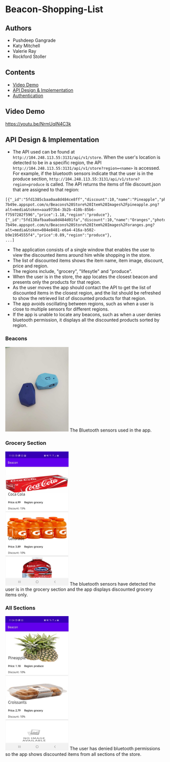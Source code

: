 # Beacon-Shopping-List

## Authors
- Pushdeep Gangrade
- Katy Mitchell
- Valerie Ray
- Rockford Stoller

## Contents
- [Video Demo](#demo)
- [API Design & Implementation](#api)
- [Authentication](#auth)

## Video Demo <a name="demo"></a>
https://youtu.be/NrmUqIN4C3k

## API Design & Implementation <a name="api"></a>

- The API used can be found at `http://104.248.113.55:3131/api/v1/store`. When the user's location is
detected to be in a specific region, the API `http://104.248.113.55:3131/api/v1/store?region=<name>` is accessed.
For example, if the bluetooth sensors indicate that the user is in the produce section,
`http://104.248.113.55:3131/api/v1/store?region=produce` is called. The API returns the items of file
discount.json that are assigned to that region:
```
[{"_id":"5fd1385cbaa0aa8d484ce8ff","discount":10,"name":"Pineapple","photo":"https://firebasestorage.googleapis.com/v0/b/chatroom-7b49e.appspot.com/o/Beacons%20Store%20Item%20Images%2Fpineapple.png?alt=media&token=aaa973b4-3b2b-410b-85b6-f7597282f596","price":1.18,"region":"produce"},
{"_id":"5fd138afbaa0aa8d484d01fa","discount":10,"name":"Oranges","photo":"https://firebasestorage.googleapis.com/v0/b/chatroom-7b49e.appspot.com/o/Beacons%20Store%20Item%20Images%2Foranges.png?alt=media&token=084e8481-e6a4-416a-b502-b9e1954555f4","price":0.89,"region":"produce"},
...]
```
- The application consists of a single window that enables the user to view the discounted items
around him while shopping in the store.
- The list of discounted items shows the item name, item image, discount, price and region.
- The regions include, "grocery", "lifesytle" and "produce". 
- When the user is in the store, the app locates the closest beacon and presents only the products
  for that region.
- As the user moves the app should contact the API to get the list of discounted items in the closest 
  region, and the list should be refreshed to show the retrieved list of discounted products for that region.
- The app avoids oscillating between regions, such as when a user is close to multiple sensors for different regions. 
- If the app is unable to locate any beacons, such as when a user denies bluetooth permission, it displays 
  all the discounted products sorted by region.

### Beacons
<img src="https://github.com/pushpdeep-gangrade/Beacon-Shopping-List/blob/main/Sensors.jpg?raw=true" width="200" />
The Bluetooth sensors used in the app.

### Grocery Section
<img src="https://github.com/pushpdeep-gangrade/Beacon-Shopping-List/blob/main/GrocerySection.jpg?raw=true" width="200" />
The bluetooth sensors have detected the user is in the grocery section and the app displays discounted
grocery items only.

### All Sections
<img src="https://github.com/pushpdeep-gangrade/Beacon-Shopping-List/blob/main/NoBluetooth.jpg?raw=true" width="200" />
The user has denied bluetooth permissions so the app shows discounted items from all sections of the store.
